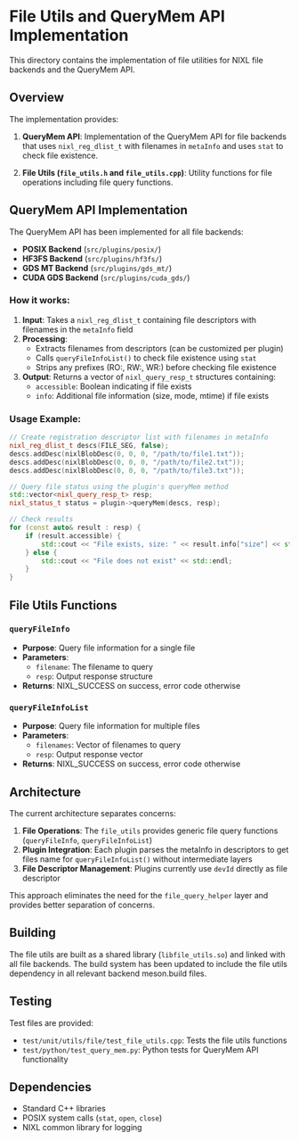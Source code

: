 # File Utils and QueryMem API Implementation

This directory contains the implementation of file utilities for NIXL file backends and the QueryMem API.

## Overview

The implementation provides:

1. **QueryMem API**: Implementation of the QueryMem API for file backends that uses `nixl_reg_dlist_t` with filenames in `metaInfo` and uses `stat` to check file existence.

2. **File Utils (`file_utils.h` and `file_utils.cpp`)**: Utility functions for file operations including file query functions.

## QueryMem API Implementation

The QueryMem API has been implemented for all file backends:

- **POSIX Backend** (`src/plugins/posix/`)
- **HF3FS Backend** (`src/plugins/hf3fs/`)
- **GDS MT Backend** (`src/plugins/gds_mt/`)
- **CUDA GDS Backend** (`src/plugins/cuda_gds/`)

### How it works:

1. **Input**: Takes a `nixl_reg_dlist_t` containing file descriptors with filenames in the `metaInfo` field
2. **Processing**:
   - Extracts filenames from descriptors (can be customized per plugin)
   - Calls `queryFileInfoList()` to check file existence using `stat`
   - Strips any prefixes (RO:, RW:, WR:) before checking file existence
3. **Output**: Returns a vector of `nixl_query_resp_t` structures containing:
   - `accessible`: Boolean indicating if file exists
   - `info`: Additional file information (size, mode, mtime) if file exists

### Usage Example:

```cpp
// Create registration descriptor list with filenames in metaInfo
nixl_reg_dlist_t descs(FILE_SEG, false);
descs.addDesc(nixlBlobDesc(0, 0, 0, "/path/to/file1.txt"));
descs.addDesc(nixlBlobDesc(0, 0, 0, "/path/to/file2.txt"));
descs.addDesc(nixlBlobDesc(0, 0, 0, "/path/to/file3.txt"));

// Query file status using the plugin's queryMem method
std::vector<nixl_query_resp_t> resp;
nixl_status_t status = plugin->queryMem(descs, resp);

// Check results
for (const auto& result : resp) {
    if (result.accessible) {
        std::cout << "File exists, size: " << result.info["size"] << std::endl;
    } else {
        std::cout << "File does not exist" << std::endl;
    }
}
```

## File Utils Functions

### `queryFileInfo`
- **Purpose**: Query file information for a single file
- **Parameters**:
  - `filename`: The filename to query
  - `resp`: Output response structure
- **Returns**: NIXL_SUCCESS on success, error code otherwise

### `queryFileInfoList`
- **Purpose**: Query file information for multiple files
- **Parameters**:
  - `filenames`: Vector of filenames to query
  - `resp`: Output response vector
- **Returns**: NIXL_SUCCESS on success, error code otherwise

## Architecture

The current architecture separates concerns:

1. **File Operations**: The `file_utils` provides generic file query functions (`queryFileInfo`, `queryFileInfoList`)
2. **Plugin Integration**: Each plugin parses the metaInfo in descriptors to get files name for `queryFileInfoList()` without intermediate layers
3. **File Descriptor Management**: Plugins currently use `devId` directly as file descriptor

This approach eliminates the need for the `file_query_helper` layer and provides better separation of concerns.

## Building

The file utils are built as a shared library (`libfile_utils.so`) and linked with all file backends. The build system has been updated to include the file utils dependency in all relevant backend meson.build files.



## Testing

Test files are provided:
- `test/unit/utils/file/test_file_utils.cpp`: Tests the file utils functions
- `test/python/test_query_mem.py`: Python tests for QueryMem API functionality

## Dependencies

- Standard C++ libraries
- POSIX system calls (`stat`, `open`, `close`)
- NIXL common library for logging
